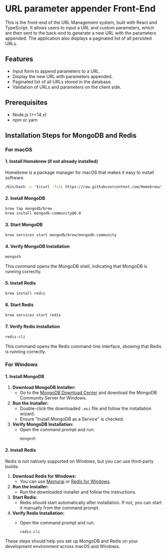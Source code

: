 # URL parameter appender Front-End
This is the front-end of the URL Management system, built with React and TypeScript. 
It allows users to input a URL and custom parameters, which are then sent to the back-end to generate a new URL with the parameters appended.
The application also displays a paginated list of all persisted URLs.

## Features

- Input form to append parameters to a URL.
- Display the new URL with parameters appended.
- Paginated list of all URLs stored in the database.
- Validation of URLs and parameters on the client side.

## Prerequisites

- Node.js (>=14.x)
- npm or yarn

## **Installation Steps for MongoDB and Redis**

### **For macOS**

#### **1. Install Homebrew (if not already installed)**
Homebrew is a package manager for macOS that makes it easy to install software.
```bash
/bin/bash -c "$(curl -fsSL https://raw.githubusercontent.com/Homebrew/install/HEAD/install.sh)"
```
#### **2. Install MongoDB**
```bash
brew tap mongodb/brew
brew install mongodb-community@6.0
```
#### **3. Start MongoDB**
```bash
brew services start mongodb/brew/mongodb-community
```
#### **4. Verify MongoDB Installation**
```bash
mongosh
```
This command opens the MongoDB shell, indicating that MongoDB is running correctly.
#### **5. Install Redis**
```bash
brew install redis
```
#### **6. Start Redis**
```bash
brew services start redis
```
#### **7. Verify Redis Installation**
```bash
redis-cli
```
This command opens the Redis command-line interface, showing that Redis is running correctly.

### **For Windows**
#### **1. Install MongoDB**
1. **Download MongoDB Installer:**
   - Go to the [MongoDB Download Center](https://www.mongodb.com/try/download/community) and download the MongoDB Community Server for Windows.
2. **Run the Installer:**
   - Double-click the downloaded `.msi` file and follow the installation wizard.
   - Ensure "Install MongoDB as a Service" is checked.
3. **Verify MongoDB Installation:**
   - Open the command prompt and run:
     ```bash
     mongosh
     ```
#### **2. Install Redis**
Redis is not natively supported on Windows, but you can use third-party builds:
1. **Download Redis for Windows:**
   - You can use [Memurai](https://www.memurai.com/) or [Redis for Windows](https://github.com/MicrosoftArchive/redis/releases).
2. **Run the Installer:**
   - Run the downloaded installer and follow the instructions.
3. **Start Redis:**
   - Redis should start automatically after installation. If not, you can start it manually from the command prompt.
4. **Verify Redis Installation:**
   - Open the command prompt and run:

     ```bash
     redis-cli
     ```
These steps should help you set up MongoDB and Redis on your development environment across macOS and Windows.
